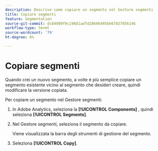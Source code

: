 ```yaml
---
description: Descrive come copiare un segmento nel Gestore segmenti
title: Copiare segmenti
feature: Segmentation
source-git-commit: dc84909f9c19681adfd28696495b667837056146
workflow-type: tm+mt
source-wordcount: '79'
ht-degree: 8%

---
```


# Copiare segmenti

Quando crei un nuovo segmento, a volte è più semplice copiare un segmento esistente vicino al segmento che desideri creare, quindi modificare la versione copiata.

Per copiare un segmento nel Gestore segmenti:

1. In Adobe Analytics, seleziona la **[!UICONTROL Components]** , quindi seleziona **[!UICONTROL Segments]**.

1. Nel Gestore segmenti, seleziona il segmento da copiare.

   Viene visualizzata la barra degli strumenti di gestione del segmento.

1. Seleziona **[!UICONTROL Copy]**.